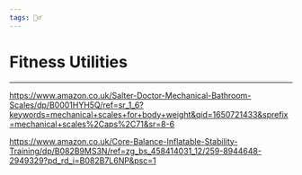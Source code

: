 ```yaml
---
tags: 🏃‍♂
---
```


# Fitness Utilities
---

https://www.amazon.co.uk/Salter-Doctor-Mechanical-Bathroom-Scales/dp/B0001HYH5Q/ref=sr_1_6?keywords=mechanical+scales+for+body+weight&qid=1650721433&sprefix=mechanical+scales%2Caps%2C71&sr=8-6

https://www.amazon.co.uk/Core-Balance-Inflatable-Stability-Training/dp/B082B9MS3N/ref=zg_bs_458414031_12/259-8944648-2949329?pd_rd_i=B082B7L6NP&psc=1